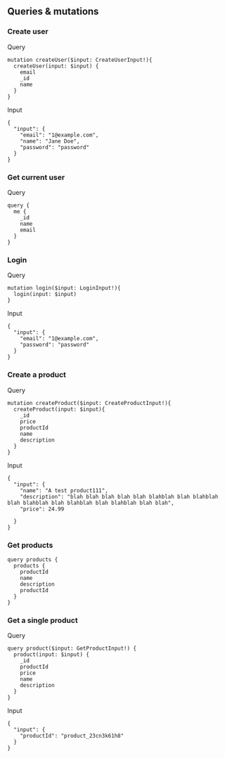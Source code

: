 ## Queries & mutations
### Create user
Query
```
mutation createUser($input: CreateUserInput!){
  createUser(input: $input) {
    email
    _id
    name
  }
}
```

Input
```
{
  "input": {
    "email": "1@example.com",
    "name": "Jane Doe",
    "password": "password"
  }
}
```

### Get current user
Query
```
query {
  me {
    _id
    name
    email
  }
}
```

### Login
Query
```
mutation login($input: LoginInput!){
  login(input: $input) 
}
```

Input
```
{
  "input": {
    "email": "1@example.com",
    "password": "password"
  }
}
```

### Create a product
Query
```
mutation createProduct($input: CreateProductInput!){
  createProduct(input: $input){
    _id
    price
    productId
    name
    description
  }
}
```

Input
```
{
  "input": {
    "name": "A test product111",
    "description": "blah blah blah blah blah blahblah blah blahblah blah blahblah blah blahblah blah blahblah blah blah",
    "price": 24.99
    
  }
}
```

### Get products
```
query products {
  products {
    productId
    name
    description
    productId
  }
}
```

### Get a single product
Query
```
query product($input: GetProductInput!) {
  product(input: $input) {
    _id
    productId
    price
    name
    description
  }
}
```

Input
```
{
  "input": {
    "productId": "product_23cn3k61h8"
  }
}
```
